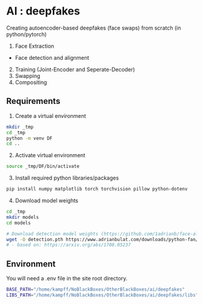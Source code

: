 # AI : deepfakes

Creating autoencoder-based deepfakes (face swaps) from scratch (in python/pytorch)

1. Face Extraction
 - Face detection and alignment
2. Training (Joint-Encoder and Seperate-Decoder)
3. Swapping
4. Compositing

## Requirements

1. Create a virtual environment

```bash
mkdir _tmp
cd _tmp
python -m venv DF
cd ..
```

2. Activate virtual environment

```bash
source _tmp/DF/bin/activate
```

3. Install required python libraries/packages

```bash
pip install numpy matplotlib torch torchvision pillow python-dotenv
```

4. Download model weights

```bash
cd _tmp
mkdir models
cd models

# Download detection model weights (https://github.com/1adrianb/face-alignment)
wget -O detection.pth https://www.adrianbulat.com/downloads/python-fan/s3fd-619a316812.pth
# - based on: https://arxiv.org/abs/1708.05237

```

## Environment

You will need a .env file in the site root directory.

```bash
BASE_PATH="/home/kampff/NoBlackBoxes/OtherBlackBoxes/ai/deepfakes"
LIBS_PATH="/home/kampff/NoBlackBoxes/OtherBlackBoxes/ai/deepfakes/libs"
```

